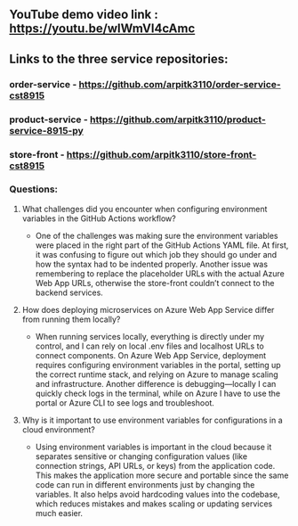 ## YouTube demo video link : https://youtu.be/wIWmVl4cAmc

## Links to the three service repositories:


### order-service - https://github.com/arpitk3110/order-service-cst8915

### product-service - https://github.com/arpitk3110/product-service-8915-py

### store-front - https://github.com/arpitk3110/store-front-cst8915


### Questions:

1. What challenges did you encounter when configuring environment variables in the GitHub Actions workflow?

   - One of the challenges was making sure the environment variables were placed in the right part of the GitHub Actions YAML file. At first, it was confusing to figure out which job they should go under and how the syntax had to be indented properly. Another issue was remembering to replace the placeholder URLs with the actual Azure Web App URLs, otherwise the store-front couldn’t connect to the backend services.

2. How does deploying microservices on Azure Web App Service differ from running them locally?

   - When running services locally, everything is directly under my control, and I can rely on local .env files and localhost URLs to connect components. On Azure Web App Service, deployment requires configuring environment variables in the portal, setting up the correct runtime stack, and relying on Azure to manage scaling and infrastructure. Another difference is debugging—locally I can quickly check logs in the terminal, while on Azure I have to use the portal or Azure CLI to see logs and troubleshoot.

3. Why is it important to use environment variables for configurations in a cloud environment?

   - Using environment variables is important in the cloud because it separates sensitive or changing configuration values (like connection strings, API URLs, or keys) from the application code. This makes the application more secure and portable since the same code can run in different environments just by changing the variables. It also helps avoid hardcoding values into the codebase, which reduces mistakes and makes scaling or updating services much easier.